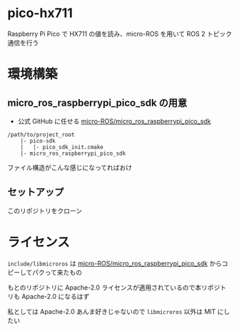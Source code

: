 # pico-hx711

Raspberry Pi Pico で HX711 の値を読み、micro-ROS を用いて ROS 2 トピック通信を行う

# 環境構築
## micro_ros_raspberrypi_pico_sdk の用意
- 公式 GitHub に任せる [micro-ROS/micro_ros_raspberrypi_pico_sdk](https://github.com/micro-ROS/micro_ros_raspberrypi_pico_sdk)

```
/path/to/project_root
    |- pico-sdk
    |   |- pico_sdk_init.cmake
    |- micro_ros_raspberrypi_pico_sdk
```

ファイル構造がこんな感じになってればおけ

## セットアップ
このリポジトリをクローン

# ライセンス
`include/libmicroros` は [micro-ROS/micro_ros_raspberrypi_pico_sdk](https://github.com/micro-ROS/micro_ros_raspberrypi_pico_sdk) からコピーしてパクって来たもの

もとのリポジトリに Apache-2.0 ライセンスが適用されているので本リポジトリも Apache-2.0 になるはず

私としては Apache-2.0 あんま好きじゃないので `libmicroros` 以外は MIT にしたい

